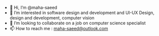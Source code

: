 - 👋 Hi, I’m @maha-saeed
- 👀 I’m interested in  software design and development and UI-UX Design, design and development, computer vision 
- 💞️ I’m looking to collaborate on  a job on  computer science  specialist
- 📫 How to reach me : maha-saeed@outlook.com 

<!---
maha-saeed/maha-saeed is a ✨ special ✨ repository because its `README.md` (this file) appears on your GitHub profile.
You can click the Preview link to take a look at your changes.
--->
